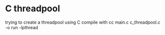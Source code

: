 # C threadpool
trying to create a threadpool using C
compile with cc main.c c_threadpool.c -o run -lpthread
